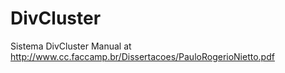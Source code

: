 # DivCluster
Sistema DivCluster
Manual at http://www.cc.faccamp.br/Dissertacoes/PauloRogerioNietto.pdf
